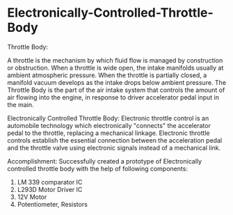 # Electronically-Controlled-Throttle-Body

Throttle Body:

A throttle is the mechanism by which fluid flow is managed by construction or obstruction. When a throttle is wide open, 
the intake manifolds usually at ambient atmospheric pressure. When the throttle is partially closed, a manifold vacuum 
develops as the intake drops below ambient pressure. The Throttle Body is the part of the air intake system that controls 
the amount of air flowing into the engine, in response to driver accelerator pedal input in the main. 

Electronically Controlled Throttle Body:
Electronic throttle control is an automobile technology which electronically "connects" the accelerator pedal to the throttle,
replacing a mechanical linkage. Electronic throttle controls establish the essential connection between the acceleration pedal
and the throttle valve using electronic signals instead of a mechanical link.

Accomplishment:
Successfully created a prototype of Electronically controlled throttle body with the help of following components:
1. LM 339 comparator IC 
2. L293D Motor Driver IC
3. 12V Motor
4. Potentiometer, Resistors

